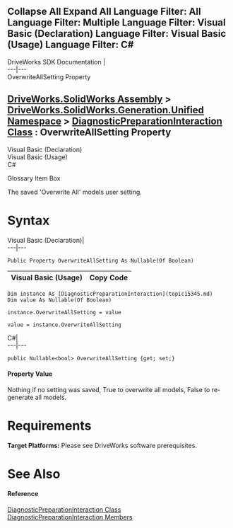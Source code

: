 Collapse All Expand All Language Filter: All  Language Filter: Multiple  Language Filter: Visual Basic (Declaration) Language Filter: Visual Basic (Usage) Language Filter: C#  
---  
DriveWorks SDK Documentation  |   
---|---  
OverwriteAllSetting Property   
  
[DriveWorks.SolidWorks Assembly](topic13342.md) > [DriveWorks.SolidWorks.Generation.Unified Namespace](topic15343.md) > [DiagnosticPreparationInteraction Class](topic15345.md) : OverwriteAllSetting Property  
---  
  
Visual Basic (Declaration)    
Visual Basic (Usage)    
C# 

Glossary Item Box

The saved 'Overwrite All' models user setting. 

# Syntax

Visual Basic (Declaration)|   
---|---  
      
    
    Public Property OverwriteAllSetting As Nullable(Of Boolean)  
  
Visual Basic (Usage)| Copy Code  
---|---  
      
    
    Dim instance As [DiagnosticPreparationInteraction](topic15345.md)
    Dim value As Nullable(Of Boolean)
     
    instance.OverwriteAllSetting = value
     
    value = instance.OverwriteAllSetting  
  
C#|   
---|---  
      
    
    public Nullable<bool> OverwriteAllSetting {get; set;}  
  
#### Property Value

Nothing if no setting was saved, True to overwrite all models, False to re-generate all models.

# Requirements

**Target Platforms:** Please see DriveWorks software prerequisites.

# See Also

#### Reference

[DiagnosticPreparationInteraction Class](topic15345.md)   
[DiagnosticPreparationInteraction Members](topic15346.md)


